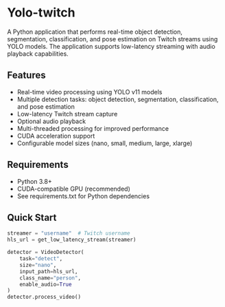 # Yolo-twitch
A Python application that performs real-time object detection, segmentation, classification, and pose estimation on Twitch streams using YOLO models. The application supports low-latency streaming with audio playback capabilities.

## Features
- Real-time video processing using YOLO v11 models
- Multiple detection tasks: object detection, segmentation, classification, and pose estimation
- Low-latency Twitch stream capture
- Optional audio playback
- Multi-threaded processing for improved performance
- CUDA acceleration support
- Configurable model sizes (nano, small, medium, large, xlarge)

## Requirements
- Python 3.8+
- CUDA-compatible GPU (recommended)
- See requirements.txt for Python dependencies

## Quick Start
```python
streamer = "username"  # Twitch username
hls_url = get_low_latency_stream(streamer)

detector = VideoDetector(
    task="detect",
    size="nano",
    input_path=hls_url,
    class_name="person",
    enable_audio=True
)
detector.process_video()
